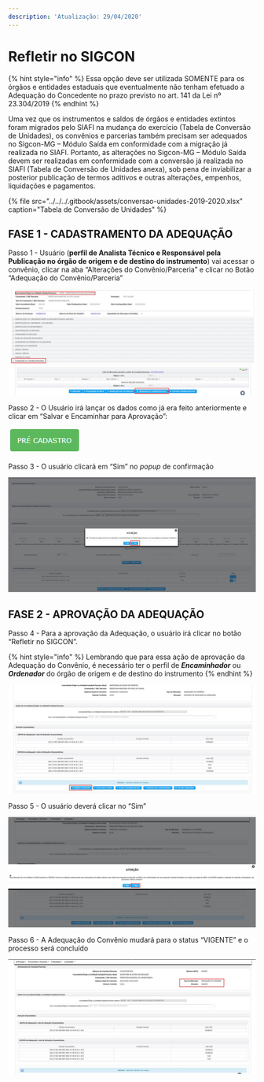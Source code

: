 ```yaml
---
description: 'Atualização: 29/04/2020'
---
```


# Refletir no SIGCON

{% hint style="info" %}
Essa opção deve ser utilizada SOMENTE para os órgãos e entidades estaduais que eventualmente não tenham efetuado a Adequação do Concedente no prazo previsto no art. 141 da Lei nº 23.304/2019
{% endhint %}

Uma vez que os instrumentos e saldos de órgãos e entidades extintos foram migrados pelo SIAFI na mudança do exercício \(Tabela de Conversão de Unidades\), os convênios e parcerias também precisam ser adequados no Sigcon-MG – Módulo Saída em conformidade com a migração já realizada no SIAFI. Portanto, as alterações no Sigcon-MG – Módulo Saída devem ser realizadas em conformidade com a conversão já realizada no SIAFI \(Tabela de Conversão de Unidades anexa\), sob pena de inviabilizar a posterior publicação de termos aditivos e outras alterações, empenhos, liquidações e pagamentos.

{% file src="../../../.gitbook/assets/conversao-unidades-2019-2020.xlsx" caption="Tabela de Conversão de Unidades" %}

## FASE 1 - CADASTRAMENTO DA ADEQUAÇÃO

Passo 1 - Usuário \(**perfil de Analista Técnico e Responsável pela Publicação no órgão de origem e de destino do instrumento**\) vai acessar o convênio, clicar na aba “Alterações do Convênio/Parceria” e clicar no Botão “Adequação do Convênio/Parceria”

![](../../../.gitbook/assets/image%20%28190%29.png)

Passo 2 - O Usuário irá lançar os dados como já era feito anteriormente e clicar em “Salvar e Encaminhar para Aprovação”:

![](../../../.gitbook/assets/image%20%28165%29.png)

Passo 3 - O usuário clicará em “Sim” no _popup_ de confirmação

![](../../../.gitbook/assets/image%20%28112%29.png)

## FASE 2 - APROVAÇÃO DA ADEQUAÇÃO

Passo 4 - Para a aprovação da Adequação, o usuário irá clicar no botão “Refletir no SIGCON”. 

{% hint style="info" %}
Lembrando que para essa ação de aprovação da Adequação do Convênio, é necessário ter o perfil de _**Encaminhador**_ ou _**Ordenador**_ do órgão de origem e de destino do instrumento
{% endhint %}

![](../../../.gitbook/assets/image%20%28175%29.png)

Passo 5 - O usuário deverá clicar no “Sim”

![](../../../.gitbook/assets/image%20%28110%29.png)

Passo 6 - A Adequação do Convênio mudará para o status “VIGENTE” e o processo será concluído

![](../../../.gitbook/assets/image%20%28100%29.png)

